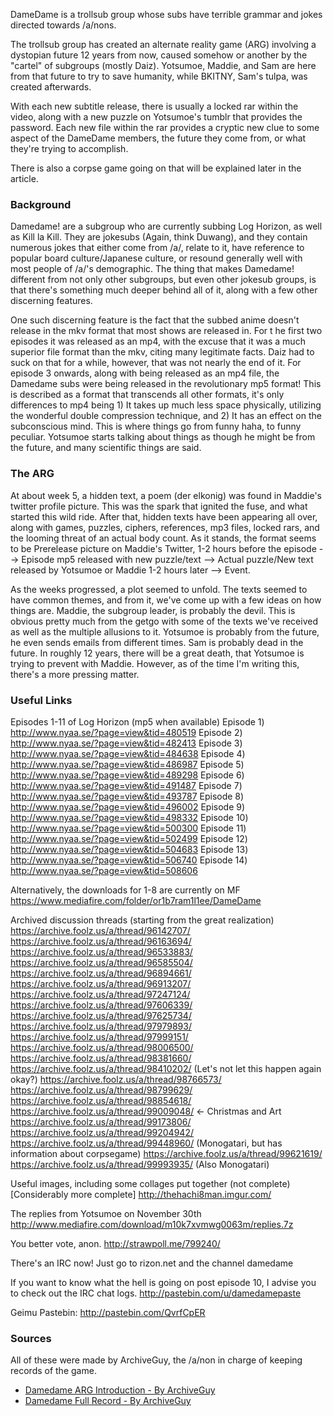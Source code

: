 DameDame is a trollsub group whose subs have terrible grammar and jokes directed towards /a/nons. 

The trollsub group has created an alternate reality game (ARG) involving a dystopian future 12 years from now, caused somehow or another by the "cartel" of subgroups (mostly Daiz). Yotsumoe, Maddie, and Sam are here from that future to try to save humanity, while BKITNY, Sam's tulpa, was created afterwards. 

With each new subtitle release, there is usually a locked rar within the video, along with a new puzzle on Yotsumoe's tumblr that provides the password. Each new file within the rar provides a cryptic new clue to some aspect of the DameDame members, the future they come from, or what they're trying to accomplish.

There is also a corpse game going on that will be explained later in the article.

### Background

Damedame! are a subgroup who are currently subbing Log Horizon, as well as Kill la Kill. They are jokesubs (Again, think Duwang), and they contain numerous jokes that either come from /a/, relate to it, have reference to popular board culture/Japanese culture, or resound generally well with most people of /a/'s demographic. The thing that makes Damedame! different from not only other subgroups, but even other jokesub groups, is that there's something much deeper behind all of it, along with a few other discerning features.
 
One such discerning feature is the fact that the subbed anime doesn't release in the mkv format that most shows are released in. For t he first two episodes it was released as an mp4, with the excuse that it was a much superior file format than the mkv, citing many legitimate facts. Daiz had to suck on that for a while, however, that was not nearly the end of it. For episode 3 onwards, along with being released as an mp4 file, the Damedame subs were being released in the revolutionary mp5 format! This is described as a format that transcends all other formats, it's only differences to mp4 being 1) It takes up much less space physically, utilizing the wonderful double compression technique, and 2) It has an effect on the subconscious mind. This is where things go from funny haha, to funny peculiar. Yotsumoe starts talking about things as though he might be from the future, and many scientific things are said.
 
### The ARG

At about week 5, a hidden text, a poem (der elkonig) was found in Maddie's twitter profile picture. This was the spark that ignited the fuse, and what started this wild ride. After that, hidden texts have been appearing all over, along with games, puzzles, ciphers, references, mp3 files, locked rars, and the looming threat of an actual body count. As it stands, the format seems to be Prerelease picture on Maddie's Twitter, 1-2 hours before the episode --> Episode mp5 released with new puzzle/text --> Actual puzzle/New text released by Yotsumoe or Maddie 1-2 hours later --> Event.
 
As the weeks progressed, a plot seemed to unfold. The texts seemed to have common themes, and from it, we've come up with a few ideas on how things are. Maddie, the subgroup leader, is probably the devil. This is obvious pretty much from the getgo with some of the texts we've received as well as the multiple allusions to it. Yotsumoe is probably from the future, he even sends emails from different times. Sam is probably dead in the future. In roughly 12 years, there will be a great death, that Yotsumoe is trying to prevent with Maddie. However, as of the time I'm writing this, there's a more pressing matter.

### Useful Links
Episodes 1-11 of Log Horizon (mp5 when available)
Episode 1) http://www.nyaa.se/?page=view&tid=480519
Episode 2) http://www.nyaa.se/?page=view&tid=482413
Episode 3) http://www.nyaa.se/?page=view&tid=484638
Episode 4) http://www.nyaa.se/?page=view&tid=486987
Episode 5) http://www.nyaa.se/?page=view&tid=489298
Episode 6) http://www.nyaa.se/?page=view&tid=491487
Episode 7) http://www.nyaa.se/?page=view&tid=493787
Episode 8) http://www.nyaa.se/?page=view&tid=496002
Episode 9) http://www.nyaa.se/?page=view&tid=498332
Episode 10) http://www.nyaa.se/?page=view&tid=500300
Episode 11) http://www.nyaa.se/?page=view&tid=502499
Episode 12) http://www.nyaa.se/?page=view&tid=504683
Episode 13) http://www.nyaa.se/?page=view&tid=506740
Episode 14) http://www.nyaa.se/?page=view&tid=508606
 
Alternatively, the downloads for 1-8 are currently on MF
https://www.mediafire.com/folder/or1b7ram1l1ee/DameDame
 
Archived discussion threads (starting from the great realization)
https://archive.foolz.us/a/thread/96142707/
https://archive.foolz.us/a/thread/96163694/
https://archive.foolz.us/a/thread/96533883/
https://archive.foolz.us/a/thread/96585504/
https://archive.foolz.us/a/thread/96894661/
https://archive.foolz.us/a/thread/96913207/
https://archive.foolz.us/a/thread/97247124/
https://archive.foolz.us/a/thread/97606339/
https://archive.foolz.us/a/thread/97625734/
https://archive.foolz.us/a/thread/97979893/
https://archive.foolz.us/a/thread/97999151/
https://archive.foolz.us/a/thread/98006500/
https://archive.foolz.us/a/thread/98381660/
https://archive.foolz.us/a/thread/98410202/ (Let's not let this happen again okay?)
https://archive.foolz.us/a/thread/98766573/
https://archive.foolz.us/a/thread/98799629/
https://archive.foolz.us/a/thread/98854618/
https://archive.foolz.us/a/thread/99009048/ <- Christmas and Art
https://archive.foolz.us/a/thread/99173806/
https://archive.foolz.us/a/thread/99204942/
https://archive.foolz.us/a/thread/99448960/ (Monogatari, but has information about corpsegame)
https://archive.foolz.us/a/thread/99621619/
https://archive.foolz.us/a/thread/99993935/ (Also Monogatari)
 
Useful images, including some collages put together (not complete)[Considerably more complete]
http://thehachi8man.imgur.com/
 
The replies from Yotsumoe on November 30th
http://www.mediafire.com/download/m10k7xvmwg0063m/replies.7z
 
You better vote, anon.
http://strawpoll.me/799240/
 
There's an IRC now! Just go to rizon.net and the channel damedame
 
If you want to know what the hell is going on post episode 10, I advise you to check out the IRC chat logs.
http://pastebin.com/u/damedamepaste
 
Geimu Pastebin: http://pastebin.com/QvrfCpER

### Sources

All of these were made by ArchiveGuy, the /a/non in charge of keeping records of the game.
* [Damedame ARG Introduction - By ArchiveGuy](http://pastebin.com/uTPwKf87)
* [Damedame Full Record - By ArchiveGuy](http://pastebin.com/59pR7tGW)